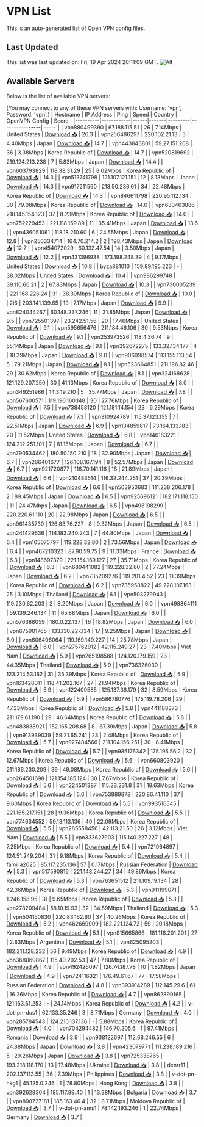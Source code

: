 # VPN List

This is an auto-generated list of Open VPN config files.

## Last Updated

This list was last updated on: Fri, 19 Apr 2024 20:11:09 GMT.
![Alt](https://repobeats.axiom.co/api/embed/186b98318ef1479477931607c1ad7d823f12451f.svg "Repobeats analytics image")

## Available Servers

Below is the list of available VPN servers:

(You may connect to any of these VPN servers with: Username: 'vpn', Password: 'vpn'.)
| Hostname | IP Address | Ping | Speed | Country | OpenVPN Config | Score |
|----------|------------|------|-------|---------|----------------| ----- |
| vpn880499390 | 67.188.115.51 | 26 | 7.14Mbps | United States | [Download 📥](./configs/server_0_US.ovpn) | 26.3 |
| vpn256486297 | 220.102.21.13 | 3 | 4.40Mbps | Japan | [Download 📥](./configs/server_1_JP.ovpn) | 14.7 |
| vpn443843801 | 59.27.151.208 | 36 | 3.38Mbps | Korea Republic of | [Download 📥](./configs/server_2_KR.ovpn) | 14.7 |
| vpn520819692 | 219.124.213.238 | 7 | 5.83Mbps | Japan | [Download 📥](./configs/server_3_JP.ovpn) | 14.4 |
| vpn603793829 | 118.38.31.29 | 25 | 8.02Mbps | Korea Republic of | [Download 📥](./configs/server_4_KR.ovpn) | 14.3 |
| vpn513741798 | 121.107.121.151 | 12 | 8.13Mbps | Japan | [Download 📥](./configs/server_5_JP.ovpn) | 14.3 |
| vpn917211560 | 218.50.236.61 | 34 | 22.48Mbps | Korea Republic of | [Download 📥](./configs/server_6_KR.ovpn) | 14.3 |
| vpn846611798 | 220.95.112.134 | 30 | 79.08Mbps | Korea Republic of | [Download 📥](./configs/server_7_KR.ovpn) | 14.0 |
| vpn633463886 | 218.145.154.123 | 37 | 8.23Mbps | Korea Republic of | [Download 📥](./configs/server_8_KR.ovpn) | 14.0 |
| vpn752229453 | 221.118.159.89 | 11 | 35.41Mbps | Japan | [Download 📥](./configs/server_9_JP.ovpn) | 13.6 |
| vpn436051061 | 118.18.210.60 | 6 | 24.55Mbps | Japan | [Download 📥](./configs/server_10_JP.ovpn) | 12.8 |
| vpn250334714 | 164.70.214.2 | 2 | 198.43Mbps | Japan | [Download 📥](./configs/server_11_JP.ovpn) | 12.7 |
| vpn454072029 | 60.132.47.54 | 14 | 3.50Mbps | Japan | [Download 📥](./configs/server_12_JP.ovpn) | 12.2 |
| vpn431396938 | 173.198.248.39 | 4 | 9.17Mbps | United States | [Download 📥](./configs/server_13_US.ovpn) | 10.8 |
| byza881010 | 159.89.195.223 | - | 38.02Mbps | United States | [Download 📥](./configs/server_14_US.ovpn) | 10.4 |
| vpn986299748 | 39.110.66.21 | 2 | 67.83Mbps | Japan | [Download 📥](./configs/server_15_JP.ovpn) | 10.3 |
| vpn730005239 | 221.168.226.24 | 31 | 38.39Mbps | Korea Republic of | [Download 📥](./configs/server_16_KR.ovpn) | 10.0 |
| 2i6 | 203.141.139.65 | 19 | 7.17Mbps | Japan | [Download 📥](./configs/server_17_JP.ovpn) | 9.9 |
| vpn824044267 | 60.148.237.246 | 11 | 31.85Mbps | Japan | [Download 📥](./configs/server_18_JP.ovpn) | 9.5 |
| vpn725501397 | 23.242.51.56 | 20 | 17.46Mbps | United States | [Download 📥](./configs/server_19_US.ovpn) | 9.1 |
| vpn595656476 | 211.184.46.106 | 30 | 9.53Mbps | Korea Republic of | [Download 📥](./configs/server_20_KR.ovpn) | 9.1 |
| vpn253973526 | 118.4.36.74 | 9 | 55.14Mbps | Japan | [Download 📥](./configs/server_21_JP.ovpn) | 9.1 |
| vpn392672275 | 133.32.134.177 | 4 | 18.39Mbps | Japan | [Download 📥](./configs/server_22_JP.ovpn) | 9.0 |
| vpn906098574 | 113.155.113.54 | 5 | 79.21Mbps | Japan | [Download 📥](./configs/server_23_JP.ovpn) | 8.1 |
| vpn523664851 | 211.196.82.46 | 29 | 30.62Mbps | Korea Republic of | [Download 📥](./configs/server_24_KR.ovpn) | 8.1 |
| vpn324168628 | 121.129.207.250 | 30 | 41.13Mbps | Korea Republic of | [Download 📥](./configs/server_25_KR.ovpn) | 8.0 |
| vpn349251986 | 14.3.19.210 | 5 | 35.77Mbps | Japan | [Download 📥](./configs/server_26_JP.ovpn) | 7.8 |
| vpn567600571 | 119.196.160.148 | 30 | 27.76Mbps | Korea Republic of | [Download 📥](./configs/server_27_KR.ovpn) | 7.5 |
| vpn738458120 | 121.181.14.154 | 23 | 6.29Mbps | Korea Republic of | [Download 📥](./configs/server_28_KR.ovpn) | 7.3 |
| vpn310924789 | 115.37.123.155 | 7 | 22.51Mbps | Japan | [Download 📥](./configs/server_29_JP.ovpn) | 6.9 |
| vpn134859817 | 73.164.133.183 | 20 | 11.52Mbps | United States | [Download 📥](./configs/server_30_US.ovpn) | 6.8 |
| vpn146183221 | 124.212.251.101 | 7 | 81.15Mbps | Japan | [Download 📥](./configs/server_31_JP.ovpn) | 6.7 |
| vpn790534462 | 180.50.150.210 | 18 | 32.90Mbps | Japan | [Download 📥](./configs/server_32_JP.ovpn) | 6.7 |
| vpn266401677 | 126.108.167.194 | 8 | 52.57Mbps | Japan | [Download 📥](./configs/server_33_JP.ovpn) | 6.7 |
| vpn921720877 | 116.70.141.116 | 18 | 21.89Mbps | Japan | [Download 📥](./configs/server_34_JP.ovpn) | 6.6 |
| vpn210483514 | 116.32.244.251 | 37 | 20.39Mbps | Korea Republic of | [Download 📥](./configs/server_35_KR.ovpn) | 6.6 |
| vpn503950683 | 111.238.206.178 | 2 | 89.45Mbps | Japan | [Download 📥](./configs/server_36_JP.ovpn) | 6.5 |
| vpn925696121 | 182.171.118.150 | 11 | 24.47Mbps | Japan | [Download 📥](./configs/server_37_JP.ovpn) | 6.5 |
| vpn498198299 | 220.220.61.110 | 20 | 22.98Mbps | Japan | [Download 📥](./configs/server_38_JP.ovpn) | 6.5 |
| vpn961435739 | 126.83.76.227 | 8 | 9.32Mbps | Japan | [Download 📥](./configs/server_39_JP.ovpn) | 6.5 |
| vpn241429636 | 114.182.240.243 | 7 | 44.80Mbps | Japan | [Download 📥](./configs/server_40_JP.ovpn) | 6.4 |
| vpn105075797 | 119.228.32.80 | 2 | 73.56Mbps | Japan | [Download 📥](./configs/server_41_JP.ovpn) | 6.4 |
| vpn467210323 | 87.90.59.75 | 9 | 11.33Mbps | France | [Download 📥](./configs/server_42_FR.ovpn) | 6.3 |
| vpn148697379 | 221.154.169.127 | 27 | 35.71Mbps | Korea Republic of | [Download 📥](./configs/server_43_KR.ovpn) | 6.3 |
| vpn689441082 | 119.228.32.80 | 2 | 77.24Mbps | Japan | [Download 📥](./configs/server_44_JP.ovpn) | 6.2 |
| vpn735209276 | 119.201.4.52 | 23 | 11.39Mbps | Korea Republic of | [Download 📥](./configs/server_45_KR.ovpn) | 6.2 |
| vpn735958822 | 49.228.107.163 | 25 | 3.10Mbps | Thailand | [Download 📥](./configs/server_46_TH.ovpn) | 6.1 |
| vpn503279943 | 119.230.62.203 | 2 | 8.20Mbps | Japan | [Download 📥](./configs/server_47_JP.ovpn) | 6.0 |
| vpn498864111 | 59.139.246.134 | 11 | 65.88Mbps | Japan | [Download 📥](./configs/server_48_JP.ovpn) | 6.0 |
| vpn576388059 | 180.0.22.137 | 16 | 18.82Mbps | Japan | [Download 📥](./configs/server_49_JP.ovpn) | 6.0 |
| vpn675901765 | 133.130.227.134 | 17 | 9.25Mbps | Japan | [Download 📥](./configs/server_50_JP.ovpn) | 6.0 |
| vpn606406064 | 119.169.149.227 | 14 | 25.78Mbps | Japan | [Download 📥](./configs/server_51_JP.ovpn) | 6.0 |
| vpn275762912 | 42.115.249.27 | 23 | 7.40Mbps | Viet Nam | [Download 📥](./configs/server_52_VN.ovpn) | 5.9 |
| vpn265198588 | 124.120.179.159 | 23 | 44.35Mbps | Thailand | [Download 📥](./configs/server_53_TH.ovpn) | 5.9 |
| vpn736326030 | 123.214.53.162 | 31 | 35.39Mbps | Korea Republic of | [Download 📥](./configs/server_54_KR.ovpn) | 5.9 |
| vpn163428011 | 118.41.202.167 | 27 | 21.94Mbps | Korea Republic of | [Download 📥](./configs/server_55_KR.ovpn) | 5.9 |
| vpn122409585 | 125.137.38.179 | 32 | 8.59Mbps | Korea Republic of | [Download 📥](./configs/server_56_KR.ovpn) | 5.9 |
| vpn586780776 | 175.119.78.206 | 29 | 47.33Mbps | Korea Republic of | [Download 📥](./configs/server_57_KR.ovpn) | 5.8 |
| vpn441188373 | 211.179.61.190 | 29 | 46.64Mbps | Korea Republic of | [Download 📥](./configs/server_58_KR.ovpn) | 5.8 |
| vpn483838921 | 152.165.208.68 | 8 | 67.39Mbps | Japan | [Download 📥](./configs/server_59_JP.ovpn) | 5.8 |
| vpn913939039 | 59.21.65.241 | 23 | 2.48Mbps | Korea Republic of | [Download 📥](./configs/server_60_KR.ovpn) | 5.7 |
| vpn927484566 | 211.104.156.251 | 30 | 8.41Mbps | Korea Republic of | [Download 📥](./configs/server_61_KR.ovpn) | 5.7 |
| vpn985176342 | 175.195.56.2 | 32 | 12.67Mbps | Korea Republic of | [Download 📥](./configs/server_62_KR.ovpn) | 5.6 |
| vpn660803920 | 211.186.230.209 | 39 | 49.08Mbps | Korea Republic of | [Download 📥](./configs/server_63_KR.ovpn) | 5.6 |
| vpn264501698 | 121.154.185.124 | 30 | 7.67Mbps | Korea Republic of | [Download 📥](./configs/server_64_KR.ovpn) | 5.6 |
| vpn224501387 | 115.23.231.8 | 31 | 19.63Mbps | Korea Republic of | [Download 📥](./configs/server_65_KR.ovpn) | 5.6 |
| vpn753889878 | 220.86.41.110 | 37 | 9.60Mbps | Korea Republic of | [Download 📥](./configs/server_66_KR.ovpn) | 5.5 |
| vpn993516545 | 221.165.217.151 | 28 | 9.36Mbps | Korea Republic of | [Download 📥](./configs/server_67_KR.ovpn) | 5.5 |
| vpn774634552 | 59.13.113.136 | 40 | 22.09Mbps | Korea Republic of | [Download 📥](./configs/server_68_KR.ovpn) | 5.5 |
| vpn285558456 | 42.113.21.50 | 26 | 3.12Mbps | Viet Nam | [Download 📥](./configs/server_69_VN.ovpn) | 5.5 |
| vpn333627903 | 115.140.227.227 | 48 | 7.25Mbps | Korea Republic of | [Download 📥](./configs/server_70_KR.ovpn) | 5.4 |
| vpn721964897 | 124.51.249.204 | 31 | 9.18Mbps | Korea Republic of | [Download 📥](./configs/server_71_KR.ovpn) | 5.4 |
| familia2025 | 85.117.235.136 | 57 | 0.17Mbps | Russian Federation | [Download 📥](./configs/server_72_RU.ovpn) | 5.3 |
| vpn517590816 | 221.143.244.27 | 34 | 49.86Mbps | Korea Republic of | [Download 📥](./configs/server_73_KR.ovpn) | 5.3 |
| vpn763651512 | 211.109.19.134 | 28 | 42.36Mbps | Korea Republic of | [Download 📥](./configs/server_74_KR.ovpn) | 5.3 |
| vpn911199071 | 1.246.158.95 | 31 | 9.65Mbps | Korea Republic of | [Download 📥](./configs/server_75_KR.ovpn) | 5.3 |
| vpn278209484 | 58.10.19.93 | 32 | 34.59Mbps | Thailand | [Download 📥](./configs/server_76_TH.ovpn) | 5.3 |
| vpn504150830 | 220.83.162.60 | 37 | 40.26Mbps | Korea Republic of | [Download 📥](./configs/server_77_KR.ovpn) | 5.2 |
| vpn462669909 | 182.221.124.72 | 59 | 20.18Mbps | Korea Republic of | [Download 📥](./configs/server_78_KR.ovpn) | 5.1 |
| vpn815665866 | 181.116.201.201 | 27 | 2.83Mbps | Argentina | [Download 📥](./configs/server_79_AR.ovpn) | 5.1 |
| vpn625095203 | 182.211.128.232 | 56 | 9.49Mbps | Korea Republic of | [Download 📥](./configs/server_80_KR.ovpn) | 4.9 |
| vpn368069867 | 115.40.202.53 | 47 | 7.80Mbps | Korea Republic of | [Download 📥](./configs/server_81_KR.ovpn) | 4.9 |
| vpn492426097 | 126.74.187.78 | 10 | 1.82Mbps | Japan | [Download 📥](./configs/server_82_JP.ovpn) | 4.9 |
| vpn724116321 | 176.49.61.67 | 77 | 17.58Mbps | Russian Federation | [Download 📥](./configs/server_83_RU.ovpn) | 4.8 |
| vpn393914289 | 112.145.29.6 | 61 | 16.26Mbps | Korea Republic of | [Download 📥](./configs/server_84_KR.ovpn) | 4.7 |
| vpn862899165 | 121.163.61.253 | - | 24.14Mbps | Korea Republic of | [Download 📥](./configs/server_85_KR.ovpn) | 4.2 |
| v-dot-pn-dus1 | 62.133.35.246 | 3 | 8.71Mbps | Germany | [Download 📥](./configs/server_86_DE.ovpn) | 4.0 |
| vpn285784543 | 124.216.137.136 | - | 5.88Mbps | Korea Republic of | [Download 📥](./configs/server_87_KR.ovpn) | 4.0 |
| vpn704294482 | 146.70.205.6 | 1 | 97.41Mbps | Romania | [Download 📥](./configs/server_88_RO.ovpn) | 3.9 |
| vpn938122697 | 112.68.246.55 | 6 | 24.88Mbps | Japan | [Download 📥](./configs/server_89_JP.ovpn) | 3.8 |
| vpn423079771 | 111.238.189.216 | 5 | 29.26Mbps | Japan | [Download 📥](./configs/server_90_JP.ovpn) | 3.8 |
| vpn725338765 | 193.218.118.170 | 13 | 17.48Mbps | Ukraine | [Download 📥](./configs/server_91_UA.ovpn) | 3.8 |
| denrr11 | 202.137.113.55 | 36 | 7.39Mbps | Philippines | [Download 📥](./configs/server_92_PH.ovpn) | 3.8 |
| v-dot-pn-hkg1 | 45.125.0.246 | 1 | 78.80Mbps | Hong Kong | [Download 📥](./configs/server_93_HK.ovpn) | 3.8 |
| vpn392628304 | 185.117.89.40 | 1 | 13.38Mbps | Bulgaria | [Download 📥](./configs/server_94_BG.ovpn) | 3.7 |
| vpn898727181 | 185.163.46.4 | 32 | 8.71Mbps | Moldova Republic of | [Download 📥](./configs/server_95_MD.ovpn) | 3.7 |
| v-dot-pn-ams1 | 78.142.193.246 | 1 | 22.74Mbps | Germany | [Download 📥](./configs/server_96_DE.ovpn) | 3.7 |
